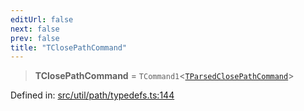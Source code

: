 ```yaml
---
editUrl: false
next: false
prev: false
title: "TClosePathCommand"
---
```


> **TClosePathCommand** = `TCommand1`\<[`TParsedClosePathCommand`](/api/type-aliases/tparsedclosepathcommand/)\>

Defined in: [src/util/path/typedefs.ts:144](https://github.com/fabricjs/fabric.js/blob/8206f10a405480a7ba988ff6cfdde6412c1f13f8/src/util/path/typedefs.ts#L144)
